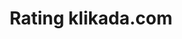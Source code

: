 ---
language: id
layout: urlforward
title: Rating klikada.com
permalink: /rating/
link: https://search.google.com/local/writereview?placeid=ChIJM9m6yOnieC4R5qEioX8UN98
---